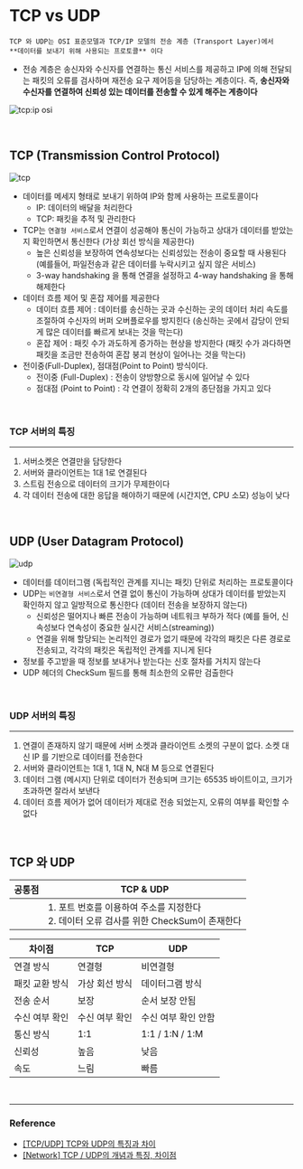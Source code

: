 # TCP vs UDP

```
TCP 와 UDP는 OSI 표준모델과 TCP/IP 모델의 전송 계층 (Transport Layer)에서
**데이터를 보내기 위해 사용되는 프로토콜** 이다
```

- 전송 계층은 송신자와 수신자를 연결하는 통신 서비스를 제공하고 IP에 의해 전달되는 패킷의 오류를 검사하며 재전송 요구 제어등을 담당하는 계층이다. 즉, **송신자와 수신자를 연결하여 신뢰성 있는 데이터를 전송할 수 있게 해주는 계층이다**

![tcp:ip osi](https://user-images.githubusercontent.com/61952198/182029580-399c3a74-5a74-49d2-a0b9-647f7d40502d.png)


<br>

## TCP (Transmission Control Protocol)

![tcp](https://user-images.githubusercontent.com/61952198/182029584-f4d11522-42f2-4232-a64f-0d1bc9e84590.png)


- 데이터를 메세지 형태로 보내기 위하여 IP와 함께 사용하는 프로토콜이다
    - IP: 데이터의 배달을 처리한다
    - TCP: 패킷을 추적 및 관리한다
- TCP는 `연결형 서비스`로서 연결이 성공해야 통신이 가능하고 상대가 데이터를 받았는지 확인하면서 통신한다 (가상 회선 방식을 제공한다)
    - 높은 신뢰성을 보장하여 연속성보다는 신뢰성있는 전송이 중요할 때 사용된다 (예를들어, 파일전송과 같은 데이터를 누락시키고 싶지 않은 서비스)
    - 3-way handshaking 을 통해 연결을 설정하고 4-way handshaking 을 통해 해제한다
- 데이터 흐름 제어 및 혼잡 제어를 제공한다
    - 데이터 흐름 제어 : 데이터를 송신하는 곳과 수신하는 곳의 데이터 처리 속도를 조절하여 수신자의 버퍼 오버플로우를 방지힌다 (송신하는 곳에서 감당이 안되게 많은 데이터를 빠르게 보내는 것을 막는다)
    - 혼잡 제어 : 패킷 수가 과도하게 증가하는 현상을 방지한다 (패킷 수가 과다하면 패킷을 조금만 전송하여 혼잡 붕괴 현상이 일어나는 것을 막는다)
- 전이중(Full-Duplex), 점대점(Point to Point) 방식이다.
    - 전이중 (Full-Duplex) : 전송이 양방향으로 동시에 일어날 수 있다
    - 점대점 (Point to Point) : 각 연결이 정확히 2개의 종단점을 가지고 있다

<br>

### TCP 서버의 특징

---

1. 서버소켓은 연결만을 담당한다
2. 서버와 클라이언트는 1대 1로 연결된다
3. 스트림 전송으로 데이터의 크기가 무제한이다
4. 각 데이터 전송에 대한 응답을 해야하기 때문에 (시간지연, CPU 소모) 성능이 낮다

<br>

## UDP (User Datagram Protocol)

![udp](https://user-images.githubusercontent.com/61952198/182029589-6951397c-27ed-403a-b5bf-60a8bcd8f500.png)


- 데이터를 데이터그램 (독립적인 관계를 지니는 패킷) 단위로 처리하는 프로토콜이다
- UDP는 `비연결형 서비스`로서 연결 없이 통신이 가능하며 상대가 데이터를 받았는지 확인하지 않고 일방적으로 통신한다 (데이터 전송을 보장하지 않는다)
    - 신뢰성은 떨어지나 빠른 전송이 가능하며 네트워크 부하가 적다 (예를 들어, 신속성보다 연속성이 중요한 실시간 서비스(streaming))
    - 연결을 위해 할당되는 논리적인 경로가 없기 때문에 각각의 패킷은 다른 경로로 전송되고, 각각의 패킷은 독립적인 관계를 지니게 된다
- 정보를 주고받을 때 정보를 보내거나 받는다는 신호 절차를 거치지 않는다
- UDP 헤더의 CheckSum 필드를 통해 최소한의 오류만 검출한다

<br>

### UDP 서버의 특징

---

1. 연결이 존재하지 않기 때문에 서버 소켓과 클라이언트 소켓의 구분이 없다. 소켓 대신 IP 를 기반으로 데이터를 전송한다
2. 서버와 클라이언트는 1대 1, 1대 N, N대 M 등으로 연결된다
3. 데이터 그램 (메시지) 단위로 데이터가 전송되며 크기는 65535 바이트이고, 크기가 초과하면 잘라서 보낸다
4. 데이터 흐름 제어가 없어 데이터가 제대로 전송 되었는지, 오류의 여부를 확인할 수 없다

<br>

## TCP 와 UDP

| 공통점 | TCP & UDP |
| --- | --- |
|  | 1. 포트 번호를 이용하여 주소를 지정한다 <br> 2. 데이터 오류 검사를 위한 CheckSum이 존재한다 |

| 차이점 | TCP | UDP |
| --- | --- | --- |
| 연결 방식 | 연결형 | 비연결형 |
| 패킷 교환 방식 | 가상 회선 방식 | 데이터그램 방식 |
| 전송 순서 | 보장 | 순서 보장 안됨 |
| 수신 여부 확인 | 수신 여부 확인 | 수신 여부 확인 안함 |
| 통신 방식 | 1:1 | 1:1 / 1:N / 1:M |
| 신뢰성 | 높음 | 낮음 |
| 속도 | 느림 | 빠름 |

<br>

---

### Reference

- [[TCP/UDP] TCP와 UDP의 특징과 차이](https://mangkyu.tistory.com/15)
- [[Network] TCP / UDP의 개념과 특징, 차이점](https://coding-factory.tistory.com/614)
